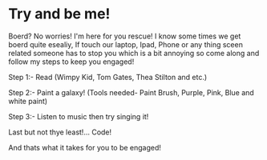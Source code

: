 # Try and be me!

Boerd? No worries! I'm here for you rescue! I know some times we get boerd quite esealiy, If touch our laptop, Ipad, Phone or any thing sceen related someone has to stop you which is a bit annoying so come along and follow my steps to keep you engaged!

Step 1:- Read (Wimpy Kid, Tom Gates, Thea Stilton and etc.)

Step 2:- Paint a galaxy! (Tools needed- Paint Brush, Purple, Pink, Blue and white paint)

Step 3:- Listen to music then try singing it!

Last but not thye least!... Code!

And thats what it takes for you to be engaged!